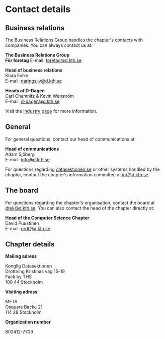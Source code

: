 # Contact details

## Business relations

The Business Relations Group handles the chapter's contacts with companies. You can always contact us at:

**The Business Relations Group**<br />
**För företag**
E-mail: [foretag@d.kth.se](mailto:foretag@d.kth.se)

**Head of business relations**<br />
Klara Folke<br />
E-mail: [naringsliv@d.kth.se](mailto:naringsliv@d.kth.se)<br />

**Heads of D-Dagen**<br />
Carl Chemnitz & Kevin Wenström<br />
E-mail: [d-dagen@d.kth.se](mailto:d-dagen@d.kth.se)<br />

Visit the [Industry page](en/industry) for more information.

## General

For general questions, contact our head of communications at:

**Head of communications**<br />
Adam Sjöberg<br />
E-mail: [info@d.kth.se](mailto:info@d.kth.se)<br />

For questions regarding [datasektionen.se](/) or other systems handled by the chapter, contact the chapter's information committee at [ior@d.kth.se](mailto:ior@d.kth.se).

## The board

For questions regarding the chapter's organisation, contact the board at [drek@d.kth.se](mailto:drek@d.kth.se). You can also contact the head of the chapter directly at:

**Head of the Computer Science Chapter**<br />
David Puustinen<br />
E-mail: [ordf@d.kth.se](mailto:ordf@d.kth.se)<br />

## Chapter details

**Mailing adress**

Konglig Datasektionen<br />
Drottning Kristinas väg 15-19<br />
Fack by THS<br />
100 44 Stockholm

**Visiting adress**

META<br />
Osquars Backe 21<br />
114 28 Stockholm

**Organization number**

802412-7709
